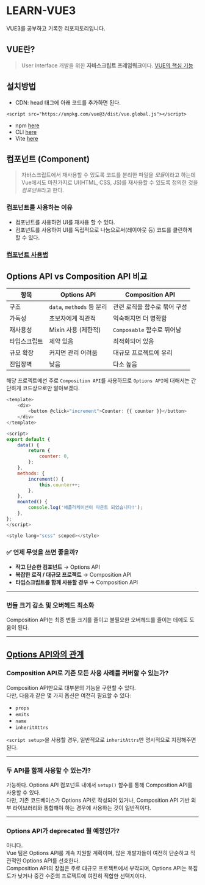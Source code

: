 # LEARN-VUE3
VUE3를 공부하고 기록한 리포지토리입니다.

## VUE란?
>User Interface 개발을 위한 **자바스크립트 프레임워크**이다.
>[VUE의 핵심 기능](https://github.com/Min-code0202/LEARN-VUE3/tree/master/VUE%EC%9D%98%20%EA%B8%B0%EB%8A%A5)
## 설치방법
* CDN: head 태그에 아래 코드를 추가하면 된다.
```
<script src="https://unpkg.com/vue@3/dist/vue.global.js"></script>
```
* npm [here](./Vue%20설치방법/REAMME.md)
* CLI [here](./Vue%20설치방법/REAMME.md)
* Vite [here](./Vue%20설치방법/REAMME.md)

## 컴포넌트 (Component)
>자바스크립트에서 재사용할 수 있도록 코드를 분리한 파일을 *모듈*이라고 하는데 Vue에서도 마찬가지로 UI(HTML, CSS, JS)를 재사용할 수 있도록 정의한 것을 *컴포넌트*라고 한다.
   
### 컴포넌트를 사용하는 이유
* 컴포넌트를 사용하면 UI를 재사용 할 수 있다.
* 컴포넌트를 사용하여 UI를 독립적으로 나눔으로써(레이아웃 등) 코드를 클린하게 할 수 있다.

### [컴포넌트 사용법](https://github.com/Min-code0202/LEARN-VUE3/tree/master/%EC%BB%B4%ED%8F%AC%EB%84%8C%ED%8A%B8%20%EC%9D%B4%ED%95%B4)
  
## Options API vs Composition API 비교
| 항목         | Options API              | Composition API                 |
|--------------|--------------------------|----------------------------------|
| 구조         | `data`, `methods` 등 분리 | 관련 로직을 함수로 묶어 구성      |
| 가독성       | 초보자에게 직관적         | 익숙해지면 더 명확함               |
| 재사용성     | Mixin 사용 (제한적)       | `Composable` 함수로 뛰어남         |
| 타입스크립트 | 제약 있음                 | 최적화되어 있음                    |
| 규모 확장    | 커지면 관리 어려움        | 대규모 프로젝트에 유리             |
| 진입장벽     | 낮음                      | 다소 높음                          |
  
해당 프로젝트에선 주로 `Composition API`를 사용하므로 `Options API`에 대해서는 간단하게 코드상으로만 알아보겠다.
```js
<template>
	<div>
		<button @click="increment">Counter: {{ counter }}</button>
	</div>
</template>

<script>
export default {
	data() {
		return {
			counter: 0,
		};
	},
	methods: {
		increment() {
			this.counter++;
		},
	},
	mounted() {
		console.log('애플리케이션이 마운트 되었습니다!');
	},
};
</script>

<style lang="scss" scoped></style>
```
### ✅ 언제 무엇을 쓰면 좋을까?

- **작고 단순한 컴포넌트** → Options API
- **복잡한 로직 / 대규모 프로젝트** → Composition API
- **타입스크립트를 함께 사용할 경우** → Composition API
  
---

### 번들 크기 감소 및 오버헤드 최소화

Composition API는 최종 번들 크기를 줄이고 불필요한 오버헤드를 줄이는 데에도 도움이 된다.

---

## [Options API와의 관계](https://vuejs.org/guide/extras/composition-api-faq.html#does-composition-api-cover-all-use-cases)

### Composition API로 기존 모든 사용 사례를 커버할 수 있는가?

Composition API만으로 대부분의 기능을 구현할 수 있다.  
다만, 다음과 같은 몇 가지 옵션은 여전히 필요할 수 있다:

- `props`
- `emits`
- `name`
- `inheritAttrs`

`<script setup>`을 사용할 경우, 일반적으로 `inheritAttrs`만 명시적으로 지정해주면 된다.

---

### 두 API를 함께 사용할 수 있는가?

가능하다. Options API 컴포넌트 내에서 `setup()` 함수를 통해 Composition API를 사용할 수 있다.  
다만, 기존 코드베이스가 Options API로 작성되어 있거나, Composition API 기반 외부 라이브러리와 통합해야 하는 경우에 사용하는 것이 일반적이다.

---

### Options API가 deprecated 될 예정인가?

아니다.  
Vue 팀은 Options API를 계속 지원할 계획이며, 많은 개발자들이 여전히 단순하고 직관적인 Options API를 선호한다.  
Composition API의 장점은 주로 대규모 프로젝트에서 부각되며, Options API는 복잡도가 낮거나 중간 수준의 프로젝트에 여전히 적합한 선택지이다.
